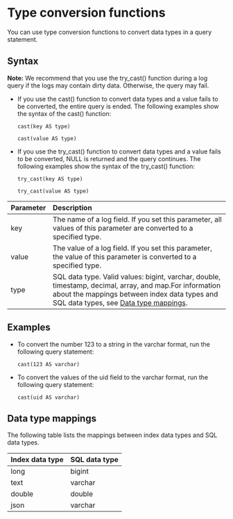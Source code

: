 # Type conversion functions

You can use type conversion functions to convert data types in a query statement.

## Syntax

**Note:** We recommend that you use the try\_cast\(\) function during a log query if the logs may contain dirty data. Otherwise, the query may fail.

-   If you use the cast\(\) function to convert data types and a value fails to be converted, the entire query is ended. The following examples show the syntax of the cast\(\) function:

    ```
    cast(key AS type)
    ```

    ```
    cast(value AS type)
    ```

-   If you use the try\_cast\(\) function to convert data types and a value fails to be converted, NULL is returned and the query continues. The following examples show the syntax of the try\_cast\(\) function:

    ```
    try_cast(key AS type)
    ```

    ```
    try_cast(value AS type)
    ```


|Parameter|Description|
|:--------|:----------|
|key|The name of a log field. If you set this parameter, all values of this parameter are converted to a specified type.|
|value|The value of a log field. If you set this parameter, the value of this parameter is converted to a specified type.|
|type|SQL data type. Valid values: bigint, varchar, double, timestamp, decimal, array, and map.For information about the mappings between index data types and SQL data types, see [Data type mappings](#section_8kr_3uo_o0b). |

## Examples

-   To convert the number 123 to a string in the varchar format, run the following query statement:

    ```
    cast(123 AS varchar)
    ```

-   To convert the values of the uid field to the varchar format, run the following query statement:

    ```
    cast(uid AS varchar)
    ```


## Data type mappings

The following table lists the mappings between index data types and SQL data types.

|Index data type|SQL data type|
|---------------|-------------|
|long|bigint|
|text|varchar|
|double|double|
|json|varchar|

